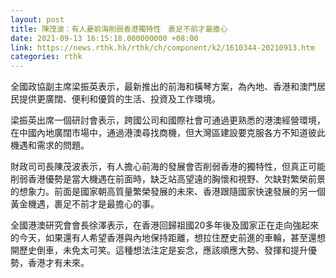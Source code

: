 ```yaml
---
layout: post
title: 陳茂波：有人憂前海削弱香港獨特性　裹足不前才最擔心
date: 2021-09-13 16:15:18.000000000 +08:00
link: https://news.rthk.hk/rthk/ch/component/k2/1610344-20210913.htm
categories: rthk
---
```


全國政協副主席梁振英表示，最新推出的前海和橫琴方案，為內地、香港和澳門居民提供更廣闊、便利和優質的生活、投資及工作環境。

梁振英出席一個研討會表示，跨國公司和國際社會可通過更熟悉的港澳經營環境，在中國內地廣闊市場中，通過港澳尋找商機，但大灣區建設要克服各方不知道彼此機遇和需求的問題。

財政司司長陳茂波表示，有人擔心前海的發展會否削弱香港的獨特性，但真正可能削弱香港優勢是當大機遇在前面時，缺乏站高望遠的胸懷和視野、欠缺對繁榮前景的想象力。前面是國家朝高質量繁榮發展的未來、香港跟隨國家快速發展的另一個黃金機遇，裹足不前才是最擔心的事。

全國港澳研究會會長徐澤表示，在香港回歸祖國20多年後及國家正在走向強起來的今天，如果還有人希望香港與內地保持距離，想拉住歷史前進的車輪，甚至還想開歷史倒車，未免太可笑。這種想法注定是妄念，應該順應大勢、發揮和提升優勢，香港才有未來。
